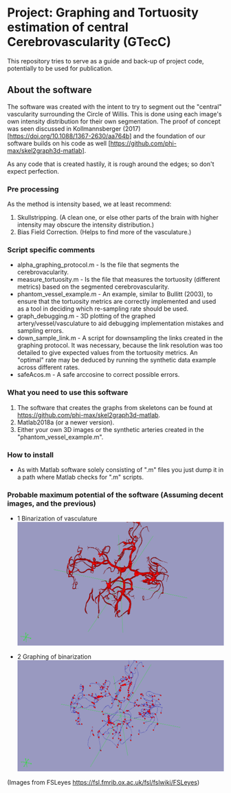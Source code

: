 # Project: Graphing and Tortuosity estimation of central Cerebrovascularity (GTecC)
This repository tries to serve as a guide and back-up of project code, potentially to be used for publication.

## About the software
The software was created with the intent to try to segment out the "central" vascularity surrounding the Circle of Willis. This is done using each image's own intensity distribution for their own segmentation. The proof of concept was seen discussed in Kollmannsberger (2017) [https://doi.org/10.1088/1367-2630/aa764b] and the foundation of our software builds on his code as well [https://github.com/phi-max/skel2graph3d-matlab].

As any code that is created hastily, it is rough around the edges; so don't expect perfection. 

### Pre processing
As the method is intensity based, we at least recommend:
1. Skullstripping. (A clean one, or else other parts of the brain with higher intensity may obscure the intensity distribution.)
2. Bias Field Correction. (Helps to find more of the vasculature.)

### Script specific comments
- alpha_graphing_protocol.m - Is the file that segments the cerebrovacularity.
- measure_tortuosity.m - Is the file that measures the tortuosity (different metrics) based on the segmented cerebrovascularity.
- phantom_vessel_example.m - An example, similar to Bullitt (2003), to ensure that the tortuosity metrics are correctly implemented and used as a tool in deciding which re-sampling rate should be used.
- graph_debugging.m - 3D plotting of the graphed artery/vessel/vasculature to aid debugging implementation mistakes and sampling errors.
- down_sample_link.m - A script for downsampling the links created in the graphing protocol. It was necessary, because the link resolution was too detailed to give expected values from the tortuosity metrics. An "optimal" rate may be deduced by running the synthetic data example across different rates.
- safeAcos.m - A safe arccosine to correct possible errors.


### What you need to use this software
1. The software that creates the graphs from skeletons can be found at https://github.com/phi-max/skel2graph3d-matlab.
2. Matlab2018a (or a newer version).
3. Either your own 3D images or the synthetic arteries created in the "phantom_vessel_example.m".

### How to install
- As with Matlab software solely consisting of ".m" files you just dump it in a path where Matlab checks for ".m" scripts.

### Probable maximum potential of the software (Assuming decent images, and the previous)

- 1 Binarization of vasculature
![Binarizatio of vasculature](https://github.com/labhstats/lbhs_graph_tortuosity/blob/master/screenshot_O_variant_presTortuosity.png)

- 2 Graphing of binarization
![Graphing of binarized vasculature](https://github.com/labhstats/lbhs_graph_tortuosity/blob/master/screenshot_O_variant_skel_presTortuosity.png)

(Images from FSLeyes https://fsl.fmrib.ox.ac.uk/fsl/fslwiki/FSLeyes)






















